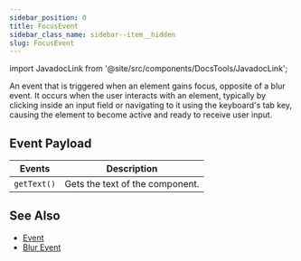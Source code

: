 ```yaml
---
sidebar_position: 0
title: FocusEvent
sidebar_class_name: sidebar--item__hidden
slug: FocusEvent
---
```


import JavadocLink from '@site/src/components/DocsTools/JavadocLink';

<JavadocLink type="engine" location="org/dwcj/component/event/FocusEvent" top='true' />

An event that is triggered when an element gains focus, opposite of a blur event. It occurs when the user interacts with an element, typically by clicking inside an input field or navigating to it using the keyboard's tab key, causing the element to become active and ready to receive user input.

## Event Payload

| Events | Description |
|:-:|-|
|`getText()`|Gets the text of the component.|

## See Also

- [Event](./event)
- [Blur Event](./BlurEvent)